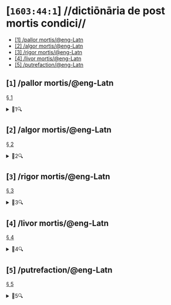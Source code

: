 # [`1603:44:1`] //dictiōnāria de post mortis condici//


<!--{'#item+conceptum+numerordinatio': '1603:1:1:44:1', '#item+conceptum+codicem': '44_1', '#status+conceptum': '70', '#status+conceptum+codicem': '70', '#item+rem+i_qcc+is_zxxx+ix_n1603': '1603:44:1', '#item+rem+i_qcc+is_zxxx+ix_regex': '', '#item+rem+i_qcc+is_zxxx+ix_wikiq': 'Q99312209', '#item+rem+i_mul+is_zyyy': '//dictiōnāria de post mortis condici//', '#item+rem+i_mul+is_zyyy+ix_trivium': '', '#item+rem+i_mul+is_zyyy+ix_trivium+ix_iri': '', '#item+rem+i_lat+is_latn': '', '#item+rem+i_arb+is_arab': '', '#item+rem+i_rus+is_cyrl': '', '#item+rem+i_ben+is_beng': ''}-->
<ul>
<!-- 1 1--->
  <li><a href='#1'>[1] /pallor mortis/@eng-Latn</a></li>
<!-- 1 1--->
  <li><a href='#2'>[2] /algor mortis/@eng-Latn</a></li>
<!-- 1 1--->
  <li><a href='#3'>[3] /rigor mortis/@eng-Latn</a></li>
<!-- 1 1--->
  <li><a href='#4'>[4] /livor mortis/@eng-Latn</a></li>
<!-- 1 1--->
  <li><a href='#5'>[5] /putrefaction/@eng-Latn</a></li>
</ul>

## [`1`] /pallor mortis/@eng-Latn

<a id='1' href='#1'>§ 1</a>


<details><summary>🔎1🔍</summary>
  <dl>
    <dt>#item+conceptum+numerordinatio</dt>
    <dd>1603:44:1:1</dd>
    <dt>#item+conceptum+codicem</dt>
    <dd>1</dd>
    <dt>#status+conceptum</dt>
    <dd>60</dd>
    <dt>#status+conceptum+codicem</dt>
    <dd>60</dd>
    <dt>#item+rem+i_qcc+is_zxxx+ix_wikiq</dt>
    <dd>Q3493484</dd>
    <dt>#item+rem+i_qcc+is_zxxx+ix_hxlix</dt>
    <dd>ix_pallormortis</dd>
    <dt>#item+rem+i_qcc+is_zxxx+ix_hxlvoc</dt>
    <dd>v_lat_pallormortis</dd>
    <dt>#item+rem+i_ara+is_arab</dt>
    <dd>شحوب الموت</dd>
    <dt>#item+rem+i_rus+is_cyrl</dt>
    <dd>трупная бледность</dd>
    <dt>#item+rem+i_por+is_latn</dt>
    <dd>pallor mortis</dd>
    <dt>#item+rem+i_eng+is_latn</dt>
    <dd>pallor mortis</dd>
    <dt>#item+rem+i_fra+is_latn</dt>
    <dd>pallor mortis</dd>
    <dt>#item+rem+i_nld+is_latn</dt>
    <dd>pallor mortis</dd>
    <dt>#item+rem+i_deu+is_latn</dt>
    <dd>pallor mortis</dd>
    <dt>#item+rem+i_spa+is_latn</dt>
    <dd>pallor mortis</dd>
    <dt>#item+rem+i_ita+is_latn</dt>
    <dd>pallor mortis</dd>
    <dt>#item+rem+i_swe+is_latn</dt>
    <dd>likblekhet</dd>
    <dt>#item+rem+i_pol+is_latn</dt>
    <dd>bladość pośmiertna</dd>
    <dt>#item+rem+i_fin+is_latn</dt>
    <dd>kuolonkalpeus</dd>
    <dt>#item+rem+i_vie+is_latn</dt>
    <dd>tái nhạt tử thi</dd>
    <dt>#item+rem+i_bul+is_cyrl</dt>
    <dd>трупна бледост</dd>
    <dt>#item+rem+i_slv+is_latn</dt>
    <dd>mrliška bledica</dd>
    <dt>#item+rem+i_ces+is_latn</dt>
    <dd>pallor mortis</dd>
  </dl>
</details>



## [`2`] /algor mortis/@eng-Latn

<a id='2' href='#2'>§ 2</a>


<details><summary>🔎2🔍</summary>
  <dl>
    <dt>#item+conceptum+numerordinatio</dt>
    <dd>1603:44:1:2</dd>
    <dt>#item+conceptum+codicem</dt>
    <dd>2</dd>
    <dt>#status+conceptum</dt>
    <dd>60</dd>
    <dt>#status+conceptum+codicem</dt>
    <dd>60</dd>
    <dt>#item+rem+i_qcc+is_zxxx+ix_wikiq</dt>
    <dd>Q1500381</dd>
    <dt>#item+rem+i_qcc+is_zxxx+ix_hxlix</dt>
    <dd>ix_algormortis</dd>
    <dt>#item+rem+i_qcc+is_zxxx+ix_hxlvoc</dt>
    <dd>v_lat_algormortis</dd>
    <dt>#item+rem+i_ara+is_arab</dt>
    <dd>برودة الموت</dd>
    <dt>#item+rem+i_rus+is_cyrl</dt>
    <dd>посмертное охлаждение</dd>
    <dt>#item+rem+i_por+is_latn</dt>
    <dd>algor mortis</dd>
    <dt>#item+rem+i_eng+is_latn</dt>
    <dd>algor mortis</dd>
    <dt>#item+rem+i_fra+is_latn</dt>
    <dd>algor mortis</dd>
    <dt>#item+rem+i_nld+is_latn</dt>
    <dd>algor mortis</dd>
    <dt>#item+rem+i_deu+is_latn</dt>
    <dd>algor mortis</dd>
    <dt>#item+rem+i_spa+is_latn</dt>
    <dd>algor mortis</dd>
    <dt>#item+rem+i_ita+is_latn</dt>
    <dd>algor mortis</dd>
    <dt>#item+rem+i_swe+is_latn</dt>
    <dd>likkyla</dd>
    <dt>#item+rem+i_pol+is_latn</dt>
    <dd>oziębienie pośmiertne</dd>
    <dt>#item+rem+i_fin+is_latn</dt>
    <dd>kuolonkylmyys</dd>
    <dt>#item+rem+i_vie+is_latn</dt>
    <dd>mát lạnh tử thi</dd>
    <dt>#item+rem+i_bul+is_cyrl</dt>
    <dd>трупно изстиване</dd>
    <dt>#item+rem+i_slv+is_latn</dt>
    <dd>mrliška ohladitev</dd>
    <dt>#item+rem+i_ces+is_latn</dt>
    <dd>algor mortis</dd>
    <dt>#item+rem+i_jpn+is_jpan</dt>
    <dd>死冷</dd>
  </dl>
</details>



## [`3`] /rigor mortis/@eng-Latn

<a id='3' href='#3'>§ 3</a>


<details><summary>🔎3🔍</summary>
  <dl>
    <dt>#item+conceptum+numerordinatio</dt>
    <dd>1603:44:1:3</dd>
    <dt>#item+conceptum+codicem</dt>
    <dd>3</dd>
    <dt>#status+conceptum</dt>
    <dd>60</dd>
    <dt>#status+conceptum+codicem</dt>
    <dd>60</dd>
    <dt>#item+rem+i_qcc+is_zxxx+ix_wikiq</dt>
    <dd>Q274095</dd>
    <dt>#item+rem+i_qcc+is_zxxx+ix_hxlix</dt>
    <dd>ix_rigormortis</dd>
    <dt>#item+rem+i_qcc+is_zxxx+ix_hxlvoc</dt>
    <dd>v_lat_rigormortis</dd>
    <dt>#item+rem+i_ara+is_arab</dt>
    <dd>تخشب موتي</dd>
    <dt>#item+rem+i_rus+is_cyrl</dt>
    <dd>трупное окоченение</dd>
    <dt>#item+rem+i_por+is_latn</dt>
    <dd>rigor mortis</dd>
    <dt>#item+rem+i_eng+is_latn</dt>
    <dd>rigor mortis</dd>
    <dt>#item+rem+i_fra+is_latn</dt>
    <dd>rigidité cadavérique</dd>
    <dt>#item+rem+i_nld+is_latn</dt>
    <dd>lijkstijfheid</dd>
    <dt>#item+rem+i_deu+is_latn</dt>
    <dd>totenstarre</dd>
    <dt>#item+rem+i_spa+is_latn</dt>
    <dd>rigor mortis</dd>
    <dt>#item+rem+i_ita+is_latn</dt>
    <dd>rigor mortis</dd>
    <dt>#item+rem+i_gle+is_latn</dt>
    <dd>teannáil an bháis</dd>
    <dt>#item+rem+i_swe+is_latn</dt>
    <dd>likstelhet</dd>
    <dt>#item+rem+i_pol+is_latn</dt>
    <dd>stężenie pośmiertne</dd>
    <dt>#item+rem+i_fin+is_latn</dt>
    <dd>kuolonkankeus</dd>
    <dt>#item+rem+i_ron+is_latn</dt>
    <dd>rigor mortis</dd>
    <dt>#item+rem+i_vie+is_latn</dt>
    <dd>co cứng tử thi</dd>
    <dt>#item+rem+i_cat+is_latn</dt>
    <dd>rigidesa cadavèrica</dd>
    <dt>#item+rem+i_ukr+is_cyrl</dt>
    <dd>трупне окоченіння</dd>
    <dt>#item+rem+i_bul+is_cyrl</dt>
    <dd>трупно вкочаняване</dd>
    <dt>#item+rem+i_slv+is_latn</dt>
    <dd>mrliška okorelost</dd>
    <dt>#item+rem+i_nob+is_latn</dt>
    <dd>dødsstivhet</dd>
    <dt>#item+rem+i_ces+is_latn</dt>
    <dd>posmrtná ztuhlost</dd>
    <dt>#item+rem+i_jpn+is_jpan</dt>
    <dd>死後硬直</dd>
    <dt>#item+rem+i_mal+is_mlym</dt>
    <dd>മൃത്യുജകാഠിന്യം</dd>
    <dt>#item+rem+i_ind+is_latn</dt>
    <dd>kaku mayat</dd>
    <dt>#item+rem+i_fas+is_zzzz</dt>
    <dd>جمود نعشی</dd>
    <dt>#item+rem+i_hun+is_latn</dt>
    <dd>hullamerevség</dd>
    <dt>#item+rem+i_glg+is_latn</dt>
    <dd>rigor mortis</dd>
    <dt>#item+rem+i_epo+is_latn</dt>
    <dd>kadavra rigideco</dd>
  </dl>
</details>



## [`4`] /livor mortis/@eng-Latn

<a id='4' href='#4'>§ 4</a>


<details><summary>🔎4🔍</summary>
  <dl>
    <dt>#item+conceptum+numerordinatio</dt>
    <dd>1603:44:1:4</dd>
    <dt>#item+conceptum+codicem</dt>
    <dd>4</dd>
    <dt>#status+conceptum</dt>
    <dd>60</dd>
    <dt>#status+conceptum+codicem</dt>
    <dd>60</dd>
    <dt>#item+rem+i_qcc+is_zxxx+ix_wikiq</dt>
    <dd>Q747953</dd>
    <dt>#item+rem+i_qcc+is_zxxx+ix_hxlix</dt>
    <dd>ix_livormortis</dd>
    <dt>#item+rem+i_qcc+is_zxxx+ix_hxlvoc</dt>
    <dd>v_lat_livormortis</dd>
    <dt>#item+rem+i_ara+is_arab</dt>
    <dd>ازرقاق الجثة</dd>
    <dt>#item+rem+i_rus+is_cyrl</dt>
    <dd>трупные пятна</dd>
    <dt>#item+rem+i_por+is_latn</dt>
    <dd>livor mortis</dd>
    <dt>#item+rem+i_eng+is_latn</dt>
    <dd>livor mortis</dd>
    <dt>#item+rem+i_fra+is_latn</dt>
    <dd>lividités cadavériques</dd>
    <dt>#item+rem+i_nld+is_latn</dt>
    <dd>livor mortis</dd>
    <dt>#item+rem+i_deu+is_latn</dt>
    <dd>totenfleck</dd>
    <dt>#item+rem+i_spa+is_latn</dt>
    <dd>livor mortis</dd>
    <dt>#item+rem+i_ita+is_latn</dt>
    <dd>livor mortis</dd>
    <dt>#item+rem+i_swe+is_latn</dt>
    <dd>likfläck</dd>
    <dt>#item+rem+i_pol+is_latn</dt>
    <dd>plamy pośmiertne</dd>
    <dt>#item+rem+i_fin+is_latn</dt>
    <dd>lautuma</dd>
    <dt>#item+rem+i_vie+is_latn</dt>
    <dd>hồ máu tử thi</dd>
    <dt>#item+rem+i_ukr+is_cyrl</dt>
    <dd>трупні плями</dd>
    <dt>#item+rem+i_bul+is_cyrl</dt>
    <dd>хипостаза</dd>
    <dt>#item+rem+i_nob+is_latn</dt>
    <dd>dødsflekk</dd>
    <dt>#item+rem+i_ces+is_latn</dt>
    <dd>posmrtné skvrny</dd>
    <dt>#item+rem+i_dan+is_latn</dt>
    <dd>livores</dd>
    <dt>#item+rem+i_jpn+is_jpan</dt>
    <dd>死斑</dd>
    <dt>#item+rem+i_ind+is_latn</dt>
    <dd>livor mortis</dd>
    <dt>#item+rem+i_epo+is_latn</dt>
    <dd>livor mortis</dd>
  </dl>
</details>



## [`5`] /putrefaction/@eng-Latn

<a id='5' href='#5'>§ 5</a>


<details><summary>🔎5🔍</summary>
  <dl>
    <dt>#item+conceptum+numerordinatio</dt>
    <dd>1603:44:1:5</dd>
    <dt>#item+conceptum+codicem</dt>
    <dd>5</dd>
    <dt>#status+conceptum</dt>
    <dd>20</dd>
    <dt>#status+conceptum+codicem</dt>
    <dd>11</dd>
    <dt>#item+rem+i_qcc+is_zxxx+ix_wikiq</dt>
    <dd>Q671701</dd>
    <dt>#item+rem+i_qcc+is_zxxx+ix_hxlix</dt>
    <dd>ix_putrefactiocadaveris</dd>
    <dt>#item+rem+i_qcc+is_zxxx+ix_hxlvoc</dt>
    <dd>v_lat_putrefactiocadaveris</dd>
    <dt>#item+rem+i_ara+is_arab</dt>
    <dd>تعفن</dd>
    <dt>#item+rem+i_rus+is_cyrl</dt>
    <dd>гниение</dd>
    <dt>#item+rem+i_por+is_latn</dt>
    <dd>putrefação</dd>
    <dt>#item+rem+i_eng+is_latn</dt>
    <dd>putrefaction</dd>
    <dt>#item+rem+i_fra+is_latn</dt>
    <dd>putréfaction</dd>
    <dt>#item+rem+i_deu+is_latn</dt>
    <dd>putrefizierung</dd>
    <dt>#item+rem+i_spa+is_latn</dt>
    <dd>putrefacción</dd>
    <dt>#item+rem+i_ita+is_latn</dt>
    <dd>putrefazione</dd>
    <dt>#item+rem+i_pol+is_latn</dt>
    <dd>rozpad gnilny</dd>
    <dt>#item+rem+i_ron+is_latn</dt>
    <dd>putrefacție</dd>
    <dt>#item+rem+i_ukr+is_cyrl</dt>
    <dd>гниття</dd>
    <dt>#item+rem+i_bul+is_cyrl</dt>
    <dd>гниене</dd>
    <dt>#item+rem+i_ces+is_latn</dt>
    <dd>hnití</dd>
    <dt>#item+rem+i_fas+is_zzzz</dt>
    <dd>گندیدگی</dd>
    <dt>#item+rem+i_epo+is_latn</dt>
    <dd>putrado</dd>
    <dt>#item+rem+i_est+is_latn</dt>
    <dd>roiskumine</dd>
  </dl>
</details>




